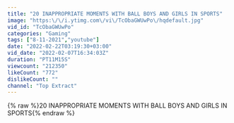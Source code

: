 ```yaml
---
title: "20 INAPPROPRIATE MOMENTS WITH BALL BOYS AND GIRLS IN SPORTS"
image: "https:\/\/i.ytimg.com\/vi\/TcObaGWUwPo\/hqdefault.jpg"
vid_id: "TcObaGWUwPo"
categories: "Gaming"
tags: ["8-11-2021","youtube"]
date: "2022-02-22T03:19:30+03:00"
vid_date: "2022-02-07T16:34:03Z"
duration: "PT11M15S"
viewcount: "212350"
likeCount: "772"
dislikeCount: ""
channel: "Top Extract"
---
```

{% raw %}20 INAPPROPRIATE MOMENTS WITH BALL BOYS AND GIRLS IN SPORTS{% endraw %}

